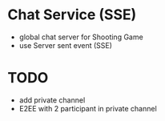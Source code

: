 # Chat Service (SSE)
- global chat server for Shooting Game
- use Server sent event (SSE)

# TODO
- add private channel
- E2EE with 2 participant in private channel

